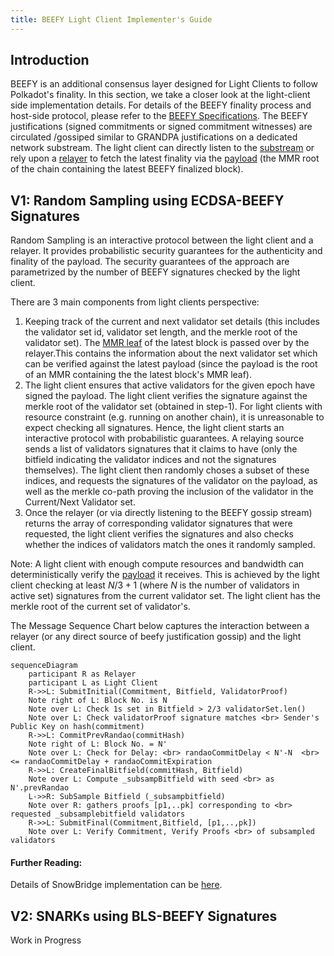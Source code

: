 ```yaml
---
title: BEEFY Light Client Implementer's Guide
---
```


## Introduction

BEEFY is an additional consensus layer designed for Light Clients to follow Polkadot's finality. In this section, we take a closer look at the light-client side implementation details. For details of the BEEFY finality process and host-side protocol, please refer to the [BEEFY Specifications](https://spec.polkadot.network/sect-finality#sect-grandpa-beefy). 
The BEEFY justifications (signed commitments or signed commitment witnesses) are circulated /gossiped similar to GRANDPA justifications on a dedicated network substream. The light client can directly listen to the [substream](https://spec.polkadot.network/chap-networking#sect-protocols-substreams) or rely upon a [relayer](https://spec.polkadot.network/sect-finality#defn-beefy-relayer) to fetch the latest finality  via the [payload](https://spec.polkadot.network/sect-finality#defn-beefy-payload) (the MMR root  of the chain containing the latest BEEFY finalized block). 


## V1: Random Sampling using ECDSA-BEEFY Signatures
Random Sampling is an interactive protocol between the light client and a relayer. It provides probabilistic security guarantees for the authenticity and finality of the payload. The security guarantees of the approach are parametrized by the number of BEEFY signatures checked by the light client.

There are 3 main components from light clients perspective:
1. Keeping track of the current and next validator set details (this includes the validator set id, validator set length, and the merkle root of the validator set). The [MMR leaf](https://spec.polkadot.network/sect-finality#defn-beefy-payload) of the latest block is passed over by the relayer.This contains the information about the next validator set which can be verified against the latest payload (since the payload is the root of an MMR containing the the latest block's MMR leaf). 
2. The light client ensures that active validators for the given epoch have signed the payload. The light client verifies the signature against the merkle root of the validator set (obtained in step-1). For light clients with resource constraint (e.g. running on another chain), it is unreasonable to expect checking all signatures. Hence, the light client starts an interactive protocol with probabilistic guarantees. A relaying source sends a list of validators signatures that it claims to have (only the bitfield indicating the validator indices and not the signatures themselves). The light client then randomly choses a subset of these indices, and requests the signatures of the validator on the payload, as well as the merkle co-path proving the inclusion of the validator in the Current/Next Validator set.
3. Once the relayer (or via directly listening to the BEEFY gossip stream) returns the array of corresponding validator signatures that were requested, the light client verifies the signatures and also checks whether the indices of validators match the ones it randomly sampled. 

Note: A light client with enough compute resources and bandwidth can deterministically verify the [payload](https://spec.polkadot.network/sect-finality#defn-beefy-payload) it receives. This is achieved by the light client checking at least $N/3 +1$ (where $N$ is the number of validators in active set) signatures from the current validator set. The light client has the merkle root of the current set of validator's.

The Message Sequence Chart below captures the interaction between a relayer (or any direct source of beefy justification gossip) and the light client. 


```mermaid
sequenceDiagram
    participant R as Relayer
    participant L as Light Client
    R->>L: SubmitInitial(Commitment, Bitfield, ValidatorProof)
    Note right of L: Block No. is N
    Note over L: Check 1s set in Bitfield > 2/3 validatorSet.len() 
    Note over L: Check validatorProof signature matches <br> Sender's Public Key on hash(commitment)
    R->>L: CommitPrevRandao(commitHash)
    Note right of L: Block No. = N' 
    Note over L: Check for Delay: <br> randaoCommitDelay < N'-N  <br> <= randaoCommitDelay + randaoCommitExpiration
    R->>L: CreateFinalBitfield(commitHash, Bitfield) 
    Note over L: Compute _subsampBitfield with seed <br> as N'.prevRandao
    L->>R: SubSample Bitfield (_subsampbitfield)
    Note over R: gathers proofs [p1,..pk] corresponding to <br> requested _subsamplebitfield validators
    R->>L: SubmitFinal(Commitment,Bitfield, [p1,..,pk])
    Note over L: Verify Commitment, Verify Proofs <br> of subsampled validators

```

#### Further Reading:
Details of SnowBridge implementation can be [here](https://docs.snowbridge.network/architecture/verification/polkadot). 

## V2: SNARKs using BLS-BEEFY Signatures
Work in Progress